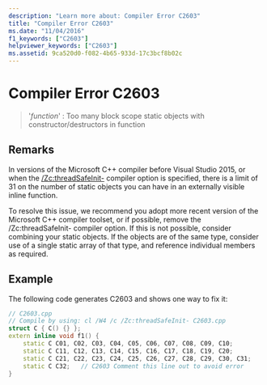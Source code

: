 ```yaml
---
description: "Learn more about: Compiler Error C2603"
title: "Compiler Error C2603"
ms.date: "11/04/2016"
f1_keywords: ["C2603"]
helpviewer_keywords: ["C2603"]
ms.assetid: 9ca520d0-f082-4b65-933d-17c3bcf8b02c
---
```

# Compiler Error C2603

> '*function*' : Too many block scope static objects with constructor/destructors in function

## Remarks

In versions of the Microsoft C++ compiler before Visual Studio 2015, or when the [/Zc:threadSafeInit-](../../build/reference/zc-threadsafeinit-thread-safe-local-static-initialization.md) compiler option is specified, there is a limit of 31 on the number of static objects you can have in an externally visible inline function.

To resolve this issue, we recommend you adopt more recent version of the Microsoft C++ compiler toolset, or if possible, remove the /Zc:threadSafeInit- compiler option. If this is not possible, consider combining your static objects. If the objects are of the same type, consider use of a single static array of that type, and reference individual members as required.

## Example

The following code generates C2603 and shows one way to fix it:

```cpp
// C2603.cpp
// Compile by using: cl /W4 /c /Zc:threadSafeInit- C2603.cpp
struct C { C() {} };
extern inline void f1() {
    static C C01, C02, C03, C04, C05, C06, C07, C08, C09, C10;
    static C C11, C12, C13, C14, C15, C16, C17, C18, C19, C20;
    static C C21, C22, C23, C24, C25, C26, C27, C28, C29, C30, C31;
    static C C32;   // C2603 Comment this line out to avoid error
}
```
